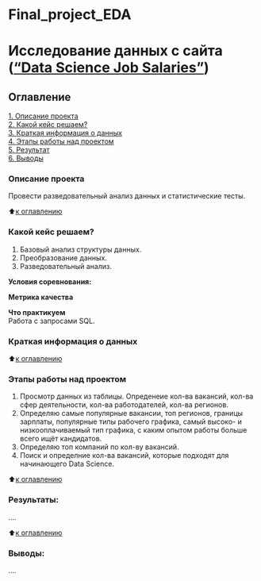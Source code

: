 # Final_project_EDA
# Исследование данных с сайта ([“Data Science Job Salaries”](https://www.kaggle.com/datasets/ruchi798/data-science-job-salaries))
## Оглавление  
[1. Описание проекта](.README.md#Описание-проекта)  
[2. Какой кейс решаем?](.README.md#Какой-кейс-решаем)  
[3. Краткая информация о данных](.README.md#Краткая-информация-о-данных)  
[4. Этапы работы над проектом](.README.md#Этапы-работы-над-проектом)  
[5. Результат](.README.md#Результат)    
[6. Выводы](.README.md#Выводы) 

### Описание проекта    
Провести разведовательный анализ данных и статистические тесты.

:arrow_up:[к оглавлению](_)


### Какой кейс решаем?    
1. Базовый анализ структуры данных.
2. Преобразование данных.
3. Разведовательный анализ.

**Условия соревнования:**  


**Метрика качества**     


**Что практикуем**     
Работа с запросами SQL.


### Краткая информация о данных

  
:arrow_up:[к оглавлению](.README.md#Оглавление)


### Этапы работы над проектом  
1. Просмотр данных из таблицы. Опреденеие кол-ва вакансий, кол-ва сфер деятельности, кол-ва работодателей, кол-ва регионов.
2. Определяю самые популярные вакансии, топ регионов, границы зарплаты, популярные типы рабочего графика, самый высоко- и низкооплачиваемый тип графика, с каким опытом работы больше всего ищёт кандидатов.
3. Определяю топ компаний по кол-ву вакансий. 
4. Поиск и определние кол-ва вакансий, которые подходят для начинающего Data Science.

:arrow_up:[к оглавлению](.README.md#Оглавление)


### Результаты:  
....

:arrow_up:[к оглавлению](.README.md#Оглавление)


### Выводы:  
....
